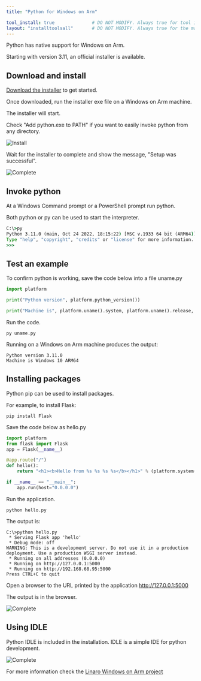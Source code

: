 ```yaml
---
title: "Python for Windows on Arm"

tool_install: true              # DO NOT MODIFY. Always true for tool installs
layout: "installtoolsall"       # DO NOT MODIFY. Always true for the main page of tool installs
---
```



Python has native support for Windows on Arm.

Starting with version 3.11, an official installer is available.

## Download and install

[Download the installer](https://www.linaro.org/blog/windows-on-arm-now-supported-in-python-3-11-release/) to get started.

Once downloaded, run the installer exe file on a Windows on Arm machine. 

The installer will start. 

Check "Add python.exe to PATH" if you want to easily invoke python from any directory.

![Install](/install-tools/_images/py1-woa.png)

Wait for the installer to complete and show the message, "Setup was successful".

![Complete](/install-tools/_images/py2-woa.png)


## Invoke python

At a Windows Command prompt or a PowerShell prompt run python. 

Both python or py can be used to start the interpreter.

```cmd
C:\>py
Python 3.11.0 (main, Oct 24 2022, 18:15:22) [MSC v.1933 64 bit (ARM64)] on win32
Type "help", "copyright", "credits" or "license" for more information.
>>>
```


## Test an example

To confirm python is working, save the code below into a file uname.py 

```python
import platform

print("Python version", platform.python_version())

print("Machine is", platform.uname().system, platform.uname().release, platform.uname().machine)
```

Run the code.

```console
py uname.py
```

Running on a Windows on Arm machine produces the output:

```console
Python version 3.11.0
Machine is Windows 10 ARM64
```

## Installing packages

Python pip can be used to install packages. 

For example, to install Flask:

```console
pip install Flask
```

Save the code below as hello.py

```python
import platform
from flask import Flask
app = Flask(__name__)

@app.route("/")
def hello():
    return "<h1><b>Hello from %s %s %s %s</b></h1>" % (platform.system(), platform.release(), platform.version(), platform.machine())

if __name__ == "__main__":
    app.run(host="0.0.0.0")
```

Run the application.

```console
python hello.py
```

The output is:

```console
C:\>python hello.py
 * Serving Flask app 'hello'
 * Debug mode: off
WARNING: This is a development server. Do not use it in a production deployment. Use a production WSGI server instead.
 * Running on all addresses (0.0.0.0)
 * Running on http://127.0.0.1:5000
 * Running on http://192.168.68.95:5000
Press CTRL+C to quit
```

Open a browser to the URL printed by the application http://127.0.0.1:5000

The output is in the browser.

![Complete](/install-tools/_images/flask-woa.png)


## Using IDLE

Python IDLE is included in the installation. IDLE is a simple IDE for python development.

![Complete](/install-tools/_images/py3-woa.png)

For more information check the [Linaro Windows on Arm project](https://www.linaro.org/windows-on-arm/python/)
